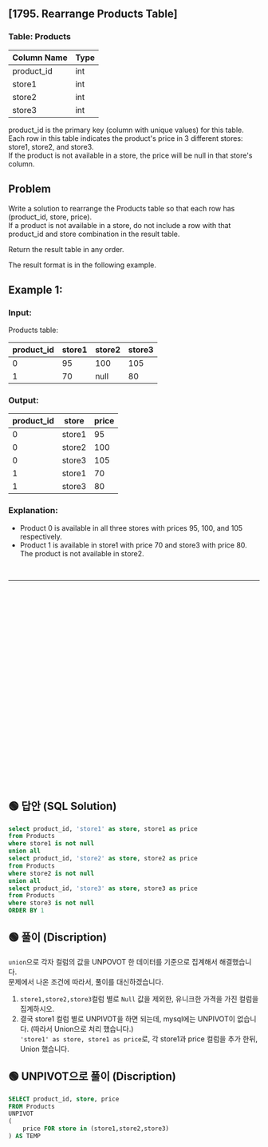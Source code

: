 ## [1795. Rearrange Products Table]


### Table: Products


| Column Name | Type    |
|-------------|---------|
| product_id  | int     |
| store1      | int     |
| store2      | int     |
| store3      | int     |

product_id is the primary key (column with unique values) for this table.  
Each row in this table indicates the product's price in 3 different stores: store1, store2, and store3.  
If the product is not available in a store, the price will be null in that store's column.  
 
## Problem 

Write a solution to rearrange the Products table so that each row has (product_id, store, price).   
If a product is not available in a store, do not include a row with that product_id and store combination in the result table.  

Return the result table in any order.  

The result format is in the following example.  

 

## Example 1:

### Input: 

Products table:


| product_id | store1 | store2 | store3 |
|------------|--------|--------|--------|
| 0          | 95     | 100    | 105    |
| 1          | 70     | null   | 80     |

### Output: 

| product_id | store  | price |
|------------|--------|-------|
| 0          | store1 | 95    |
| 0          | store2 | 100   |
| 0          | store3 | 105   |
| 1          | store1 | 70    |
| 1          | store3 | 80    |

### Explanation: 
* Product 0 is available in all three stores with prices 95, 100, and 105 respectively.
* Product 1 is available in store1 with price 70 and store3 with price 80. The product is not available in store2.



<br/>

---

<br/>
<br/>
<br/>
<br/>
<br/>
<br/>
<br/>
<br/>
<br/>
<br/>
<br/>
<br/>
<br/>
<br/>
<br/>
<br/>
<br/>
<br/>
<br/>
<br/>
<br/>
<br/>
<br/>


## 🟢 답안 (SQL Solution)

```sql
select product_id, 'store1' as store, store1 as price
from Products 
where store1 is not null
union all
select product_id, 'store2' as store, store2 as price
from Products 
where store2 is not null
union all
select product_id, 'store3' as store, store3 as price
from Products 
where store3 is not null
ORDER BY 1 
```

## 🟢 풀이 (Discription)
`union`으로 각자 컬럼의 값을 UNPOVOT 한 데이터를 기준으로 집계해서 해결했습니다.   
문제에서 나온 조건에 따라서, 풀이를 대신하겠습니다. 

1. `store1,store2,store3`컬럼 별로 `Null` 값을 제외한, 유니크한 가격을 가진 컬럼을 집계하시오.
2. 결국 store1 컬럼 별로 UNPIVOT을 하면 되는데, mysql에는 UNPIVOT이 없습니다. (따라서 Union으로 처리 했습니다.)  
`'store1' as store, store1 as price`로, 각 store1과 price 컬럼을 추가 한뒤, Union 했습니다. 

## 🟢 UNPIVOT으로 풀이 (Discription)

```sql
SELECT product_id, store, price
FROM Products
UNPIVOT
(
	price FOR store in (store1,store2,store3)
) AS TEMP
```